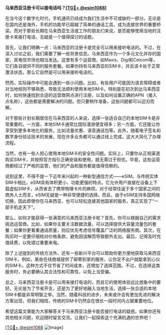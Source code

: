 **马来西亚注册卡可以接电话吗？[[TG💪+ @esim1088](https://t.me/s/esim1088)]**

在当今这个数字化时代，手机通讯已经成为我们生活中不可或缺的一部分。无论是在国内还是海外，手机的功能早已超越了简单的通话工具，成为连接世界的重要桥梁。而对于那些长期在马来西亚生活或工作的朋友们来说，是否能够使用当地的注册卡来接打电话，无疑是一个值得探讨的话题。

首先，让我们明确一点：马来西亚的注册卡是完全可以用来接听电话的。不过，在深入讨论之前，我们需要了解一些背景信息。马来西亚作为一个多元文化并存的国家，其电信市场也相当发达。这里有多个运营商，如Maxis、Digi和Celcom等，它们各自提供不同的服务套餐。如果你持有马来西亚的SIM卡，并且该卡处于正常激活状态，那么它自然是可以用来接听电话的。

然而，实际操作中可能会遇到一些小问题。比如，有些用户可能因为语言障碍或者对当地规则不够熟悉，导致无法顺利使用本地SIM卡。特别是在初次到达马来西亚时，如何快速找到合适的运营商网点进行注册，以及如何设置正确的APN（接入点名称），这些都是需要解决的问题。但只要稍作准备，这些问题都可以迎刃而解。

对于那些计划长期居住在马来西亚的人来说，选择一张适合自己的本地SIM卡是非常重要的。一方面，本地SIM卡通常比国际漫游便宜得多；另一方面，它还能让你享受到更多本地化的服务，比如流量优惠、语音通话包等。此外，随着电子签名和数字身份验证技术的发展，现在许多业务都可以通过线上完成，这大大简化了办理流程。

当然，也有一些人担心使用本地SIM卡的安全性问题。实际上，只要你从正规渠道购买SIM卡，并按照官方指引正确安装和使用，就无需过于担忧。毕竟，这些运营商都经过了严格的监管，他们的产品和服务都是值得信赖的。

说到这里，不得不提一下近年来兴起的一种新型通信方式——eSIM。与传统实体SIM卡相比，eSIM具有体积更小、功能更强的特点。它允许用户直接在设备上下载虚拟SIM卡，从而省去了携带物理卡片的麻烦。对于经常往返于多个国家之间的商务人士而言，eSIM无疑是一种非常便捷的选择。而且，由于eSIM支持多国网络切换，因此即使你在马来西亚，也可以轻松连接其他国家的服务，真正实现了“一部手机走天下”。

那么，如何才能获得一张满意的马来西亚注册卡呢？首先，你可以根据自己的需求挑选运营商。比如，如果你主要关注数据流量，可以选择提供大容量流量包的套餐；如果你更看重通话质量，则应优先考虑信号覆盖广泛的网络服务商。其次，在购买时一定要仔细核对价格条款，避免因误解而导致额外支出。最后，记得及时充值续费，以免错过重要来电。

除了上述提到的传统方法外，还有一些新兴平台可以帮助你更方便地获取马来西亚SIM卡。例如，某些在线商城提供了邮寄到家的服务，让你足不出户就能拿到心仪的SIM卡。这种方式不仅节省了时间成本，还增加了选择范围。不过，在选择这类服务时，务必要确认其合法性和可靠性，以免上当受骗。

总之，马来西亚注册卡是可以用来接打电话的，而且它的使用体验远比想象中的要好。无论是为了节省开支，还是为了更好地融入当地生活，选择一张合适的本地SIM卡都是非常明智之举。当然，随着科技的进步，未来或许会有更加先进的解决方案出现，但我们相信，传统的SIM卡仍然会在很长一段时间内占据重要地位。

希望这篇文章能为大家解答关于马来西亚注册卡能否接打电话的疑惑。如果你还有其他相关问题，欢迎随时留言交流。让我们一起探索这个充满机遇的世界吧！

[[TG💪+ @esim1088](https://t.me/s/esim1088) ![Image](https://i.postimg.cc/4NQfJmqS/Snipaste-2025-05-13-00-14-12.png)]